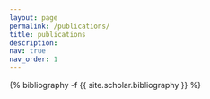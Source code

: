 ```yaml
---
layout: page
permalink: /publications/
title: publications
description:  
nav: true
nav_order: 1
---
```

<!-- _pages/publications.md -->
<div class="publications">

{% bibliography -f {{ site.scholar.bibliography }} %}

</div>
